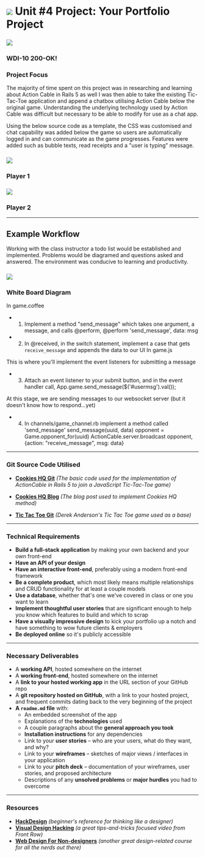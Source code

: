 # ![](https://ga-dash.s3.amazonaws.com/production/assets/logo-9f88ae6c9c3871690e33280fcf557f33.png) Unit #4 Project: Your Portfolio Project

### ![](https://github.com/tecurtain/WDI_10_homework/blob/master/Thomas/SFP3/tic-tac-toe/app/assets/images/200-Ok.JPG?raw=true)
### WDI-10 200-OK!

### Project Focus
The majority of time spent on this project was in researching and learning about Action Cable in Rails 5 as well I was then able to take the existing Tic-Tac-Toe application and append a chatbox utilising Action Cable below the original game.  Understanding the underlying technology used by Action Cable was difficult but necessary to be able to modify for use as a chat app.  

Using the below source code as a template, the CSS was customised and chat capability was added below the game so users are automatically logged in and can communicate as the game progresses. Features were added such as bubble texts, read receipts and a "user is typing" message.  

### ![](https://github.com/tecurtain/WDI_10_homework/blob/master/Thomas/SFP3/tic-tac-toe/app/assets/images/Player1.png?raw=true)
### Player 1

### ![](https://github.com/tecurtain/WDI_10_homework/blob/master/Thomas/SFP3/tic-tac-toe/app/assets/images/Player2.png?raw=true)
### Player 2

---
## Example Workflow

Working with the class instructor a todo list would be established and implemented.  Problems would be diagramed and questions asked and answered.  The environment was conducive to learning and productivity.  

### ![](https://github.com/tecurtain/WDI_10_homework/blob/master/Thomas/SFP3/tic-tac-toe/app/assets/images/WorkFlow.jpg?raw=true)

### White Board Diagram

In game.coffee

* 1) Implement a method "send_message" which takes one argument, a message, and calls @perform, @perform 'send_message', data: msg

* 2) In @received, in the switch statement, implement a case that gets `receive_message` and appends the data to our UI In game.js

This is where you'll implement the event listeners for submitting a message

* 3) Attach an event listener to your submit button, and in the event handler call, App.game.send_message($('#usermsg').val());

At this stage, we are sending messages to our websocket server (but it doesn't know how to respond...yet)

* 4) In channels/game_channel.rb implement a method called 'send_message'
  send_message(uuid, data)
    opponent = Game.opponent_for(uuid)
      ActionCable.server.broadcast opponent, {action: "receive_message", msg: data}


---
### Git Source Code Utilised

* **[Cookies HQ Git](https://github.com/cookieshq/tic-tac-toe)** _(The basic code used for the implementation of ActionCable in Rails 5 to join a JavaScript Tic-Tac-Toe game)_

* **[Cookies HQ Blog](http://cookieshq.co.uk/posts/tic-tac-toe-game-in-rails-5-with-action-cable/)** _(The blog post used to implement Cookies HQ method)_

* **[Tic Tac Toe Git](https://github.com/mediaupstream/tic-tac-toe-js/)** _(Derek Anderson's Tic Tac Toe game used as a base)_

---

### Technical Requirements

* **Build a full-stack application** by making your own backend and your own front-end
* **Have an API of your design**
* **Have an interactive front-end**, preferably using a modern front-end framework
* **Be a complete product**, which most likely means multiple relationships and CRUD functionality for at least a couple models
* **Use a database**, whether that's one we've covered in class or one you want to learn
* **Implement thoughtful user stories** that are significant enough to help you know which features to build and which to scrap
* **Have a visually impressive design** to kick your portfolio up a notch and have something to wow future clients & employers
* **Be deployed online** so it's publicly accessible

---

### Necessary Deliverables

* A **working API**, hosted somewhere on the internet
* A **working front-end**, hosted somewhere on the internet
* A **link to your hosted working app** in the URL section of your GitHub repo
* A **git repository hosted on GitHub**, with a link to your hosted project, and frequent commits dating back to the very beginning of the project
* **A ``readme.md`` file** with:
    * An embedded screenshot of the app
    * Explanations of the **technologies** used
    * A couple paragraphs about the **general approach you took**
    * **Installation instructions** for any dependencies
    * Link to your **user stories** – who are your users, what do they want, and why?
    * Link to your **wireframes** – sketches of major views / interfaces in your application
    * Link to your **pitch deck** – documentation of your wireframes, user stories, and proposed architecture
    * Descriptions of any **unsolved problems** or **major hurdles** you had to overcome

---

### Resources

* **[HackDesign](https://hackdesign.org/lessons)** _(beginner's reference for thinking like a designer)_
* **[Visual Design Hacking](https://generalassemb.ly/online/videos/visual-design-hacking)** _(a great tips-and-tricks focused video from Front Row)_
* **[Web Design For Non-designers](https://generalassemb.ly/online/videos/web-design-for-non-designers)** _(another great design-related course for all the nerds out there)_

